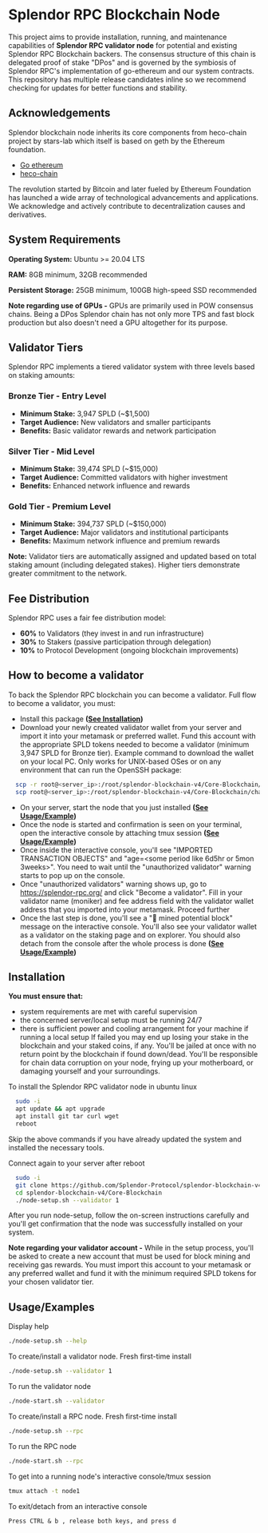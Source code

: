 
# Splendor RPC Blockchain Node

This project aims to provide installation, running, and maintenance capabilities of **Splendor RPC validator node** for potential and existing Splendor RPC Blockchain backers. The consensus structure of this chain is delegated proof of stake "DPos" and is governed by the symbiosis of Splendor RPC's implementation of go-ethereum and our system contracts. This repository has multiple release candidates inline so we recommend checking for updates for better functions and stability.


## Acknowledgements
Splendor blockchain node inherits its core components from heco-chain project by stars-lab which itself is based on geth by the Ethereum foundation.

 - [Go ethereum](https://github.com/ethereum/go-ethereum)
 - [heco-chain](https://github.com/stars-labs/heco-chain)

The revolution started by Bitcoin and later fueled by Ethereum Foundation has launched a wide array of technological advancements and applications.
We acknowledge and actively contribute to decentralization causes and derivatives.

## System Requirements

**Operating System:** Ubuntu >= 20.04 LTS

**RAM:** 8GB minimum, 32GB recommended

**Persistent Storage:** 25GB minimum, 100GB high-speed SSD recommended

**Note regarding use of GPUs -** GPUs are primarily used in POW consensus chains. Being a DPos Splendor chain has not only more TPS and fast block production but also doesn't need a GPU altogether for its purpose.



## Validator Tiers

Splendor RPC implements a tiered validator system with three levels based on staking amounts:

### **Bronze Tier** - Entry Level
- **Minimum Stake:** 3,947 SPLD (~$1,500)
- **Target Audience:** New validators and smaller participants
- **Benefits:** Basic validator rewards and network participation

### **Silver Tier** - Mid Level  
- **Minimum Stake:** 39,474 SPLD (~$15,000)
- **Target Audience:** Committed validators with higher investment
- **Benefits:** Enhanced network influence and rewards

### **Gold Tier** - Premium Level
- **Minimum Stake:** 394,737 SPLD (~$150,000)
- **Target Audience:** Major validators and institutional participants
- **Benefits:** Maximum network influence and premium rewards

**Note:** Validator tiers are automatically assigned and updated based on total staking amount (including delegated stakes). Higher tiers demonstrate greater commitment to the network.

## Fee Distribution

Splendor RPC uses a fair fee distribution model:

- **60%** to Validators (they invest in and run infrastructure)
- **30%** to Stakers (passive participation through delegation)
- **10%** to Protocol Development (ongoing blockchain improvements)

## How to become a validator
To back the Splendor RPC blockchain you can become a validator. Full flow to become a validator, you must:
* Install this package **([See Installation](#installation))**
* Download your newly created validator wallet from your server and import it into your metamask or preferred wallet. Fund this account with the appropriate SPLD tokens needed to become a validator (minimum 3,947 SPLD for Bronze tier). Example command to download the wallet on your local PC. Only works for UNIX-based OSes or on any environment that can run the OpenSSH package:
```bash
  scp -r root@<server_ip>:/root/splendor-blockchain-v4/Core-Blockchain/chaindata/node1/keystore
  scp root@<server_ip>:/root/splendor-blockchain-v4/Core-Blockchain/chaindata/node1/pass.txt
```
* On your server, start the node that you just installed **([See Usage/Example](#usageexamples))**
* Once the node is started and confirmation is seen on your terminal, open the interactive console by attaching tmux session **([See Usage/Example](#usageexamples))**
* Once inside the interactive console, you'll see "IMPORTED TRANSACTION OBJECTS" and "age=<some period like 6d5hr or 5mon 3weeks>". You need to wait until the "unauthorized validator" warning starts to pop up on the console. 
* Once "unauthorized validators" warning shows up, go to https://splendor-rpc.org/ and click "Become a validator". Fill in your validator name (moniker) and fee address field with the validator wallet address that you imported into your metamask. Proceed further
* Once the last step is done, you'll see a "🔨 mined potential block" message on the interactive console. You'll also see your validator wallet as a validator on the staking page and on explorer. You should also detach from the console after the whole process is done **([See Usage/Example](#usageexamples))**
## Installation

**You must ensure that:** 
* system requirements are met with careful supervision
* the concerned server/local setup must be running 24/7 
* there is sufficient power and cooling arrangement for your machine if running a local setup 
If failed you may end up losing your stake in the blockchain and your staked coins, if any. You'll be jailed at once with no return point by the blockchain if found down/dead. You'll be responsible for chain data corruption on your node, frying up your motherboard, or damaging yourself and your surroundings. 


To install the Splendor RPC validator node in ubuntu linux
```bash
  sudo -i
  apt update && apt upgrade
  apt install git tar curl wget
  reboot
```
Skip the above commands if you have already updated the system and installed the necessary tools.

Connect again to your server after reboot
```bash
  sudo -i
  git clone https://github.com/Splendor-Protocol/splendor-blockchain-v4.git
  cd splendor-blockchain-v4/Core-Blockchain
  ./node-setup.sh --validator 1
```
After you run node-setup, follow the on-screen instructions carefully and you'll get confirmation that the node was successfully installed on your system.

**Note regarding your validator account -** While in the setup process, you'll be asked to create a new account that must be used for block mining and receiving gas rewards. You must import this account to your metamask or any preferred wallet and fund it with the minimum required SPLD tokens for your chosen validator tier.
 
    
## Usage/Examples

Display help
```bash
./node-setup.sh --help
```
To create/install a validator node. Fresh first-time install
```bash
./node-setup.sh --validator 1
```
To run the validator node
```bash
./node-start.sh --validator
```
To create/install a RPC node. Fresh first-time install
```bash
./node-setup.sh --rpc
```
To run the RPC node
```bash
./node-start.sh --rpc
```
To get into a running node's interactive console/tmux session 
```bash
tmux attach -t node1
```
To exit/detach from an interactive console
```text
Press CTRL & b , release both keys, and press d
```
